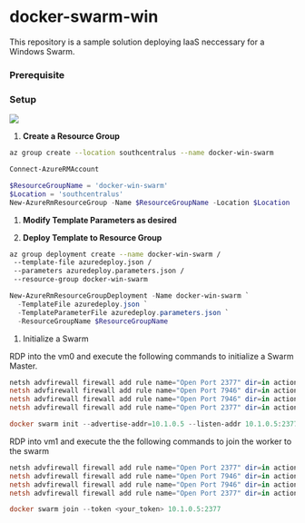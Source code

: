 # docker-swarm-win

This repository is a sample solution deploying IaaS neccessary for a Windows Swarm.

### Prerequisite

### Setup

<a href="https://portal.azure.com/#create/Microsoft.Template/uri/https%3A%2F%2Fraw.githubusercontent.com%2Fdanielscholl%2Fdoc ker-win-swarm%2Fmaster%2Ftemplates%2Fazuredeploy.json" target="_blank">
    <img src="http://azuredeploy.net/deploybutton.png"/>
</a>

1. __Create a Resource Group__

```bash
az group create --location southcentralus --name docker-win-swarm
```

```powershell
Connect-AzureRMAccount

$ResourceGroupName = 'docker-win-swarm'
$Location = 'southcentralus'
New-AzureRmResourceGroup -Name $ResourceGroupName -Location $Location
```

1. __Modify Template Parameters as desired__

1. __Deploy Template to Resource Group__

```bash
az group deployment create --name docker-win-swarm /
 --template-file azuredeploy.json /
 --parameters azuredeploy.parameters.json /
 --resource-group docker-win-swarm
```

```powershell
New-AzureRmResourceGroupDeployment -Name docker-win-swarm `
  -TemplateFile azuredeploy.json `
  -TemplateParameterFile azuredeploy.parameters.json `
  -ResourceGroupName $ResourceGroupName 
```

1. Initialize a Swarm

RDP into the vm0 and execute the following commands to initialize a Swarm Master.

```powershell
netsh advfirewall firewall add rule name="Open Port 2377" dir=in action=allow protocol=TCP localport=2377
netsh advfirewall firewall add rule name="Open Port 7946" dir=in action=allow protocol=TCP localport=7946
netsh advfirewall firewall add rule name="Open Port 7946" dir=in action=allow protocol=UDP localport=7946
netsh advfirewall firewall add rule name="Open Port 2377" dir=in action=allow protocol=UDP localport=4789

docker swarm init --advertise-addr=10.1.0.5 --listen-addr 10.1.0.5:2377
```

RDP into vm1 and execute the the following commands to join the worker to the swarm

```powershell
netsh advfirewall firewall add rule name="Open Port 2377" dir=in action=allow protocol=TCP localport=2377
netsh advfirewall firewall add rule name="Open Port 7946" dir=in action=allow protocol=TCP localport=7946
netsh advfirewall firewall add rule name="Open Port 7946" dir=in action=allow protocol=UDP localport=7946
netsh advfirewall firewall add rule name="Open Port 2377" dir=in action=allow protocol=UDP localport=4789

docker swarm join --token <your_token> 10.1.0.5:2377
```
